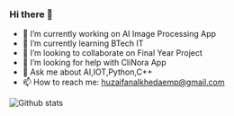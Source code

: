 ### Hi there 👋

- 🔭 I’m currently working on AI Image Processing App
- 🌱 I’m currently learning BTech IT
- 👯 I’m looking to collaborate on Final Year Project
- 🤔 I’m looking for help with CliNora App
- 💬 Ask me about AI,IOT,Python,C++
- 📫 How to reach me: huzaifanalkhedaemp@gmail.com

![Github stats](https://github-readme-stats.vercel.app/api?username=Huzaifa525)


